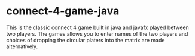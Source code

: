 # connect-4-game-java
This is the classic connect 4 game built in java and javafx played between two players. The games allows you to enter names of the two players and choices of dropping the circular platers into the matrix are made alternatively.
